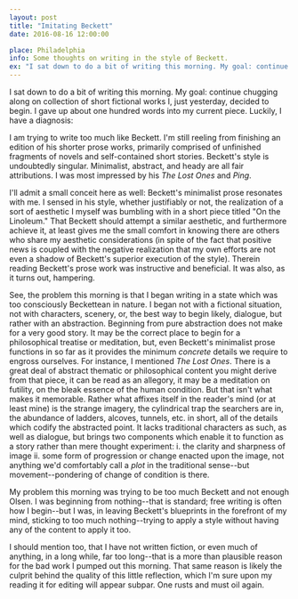 ```yaml
---
layout: post
title: "Imitating Beckett"
date: 2016-08-16 12:00:00

place: Philadelphia
info: Some thoughts on writing in the style of Beckett. 
ex: "I sat down to do a bit of writing this morning. My goal: continue chugging along on collection of short fictional works I, just yesterday, decided to begin. I gave up about one hundred words into my current piece. Luckily, I have a diagnosis..."
---
```

I sat down to do a bit of writing this morning. My goal: continue chugging along on collection of short fictional works I, just yesterday, decided to begin. I gave up about one hundred words into my current piece. Luckily, I have a diagnosis:

I am trying to write too much like Beckett. I'm still reeling from finishing an edition of his shorter prose works, primarily comprised of unfinished fragments of novels and self-contained short stories. Beckett's style is undoubtedly singular. Minimalist, abstract, and heady are all fair attributions. I was most impressed by his *The Lost Ones* and *Ping*. 

I'll admit a small conceit here as well: Beckett's minimalist prose resonates with me. I sensed in his style, whether justifiably or not, the realization of a sort of aesthetic I myself was bumbling with in a short piece titled "On the Linoleum." That Beckett should attempt a similar aesthetic, and furthermore achieve it, at least gives me the small comfort in knowing there are others who share my aesthetic considerations (in spite of the fact that positive news is coupled with the negative realization that my own efforts are not even a shadow of Beckett's superior execution of the style). Therein reading Beckett's prose work was instructive and beneficial. It was also, as it turns out, hampering. 

See, the problem this morning is that I began writing in a state which was too consciously Beckettean in nature. I began not with a fictional situation, not with characters, scenery, or, the best way to begin likely, dialogue, but rather with an abstraction. Beginning from pure abstraction does not make for a very good story. It may be the correct place to begin for a philosophical treatise or meditation, but, even Beckett's minimalist prose functions in so far as it provides the minimum *concrete* details we require to engross ourselves.  For instance, I mentioned *The Lost Ones*. There is a great deal of abstract thematic or philosophical content you might derive from that piece, it can be read as an allegory, it may be a meditation on futility, on the bleak essence of the human condition. But that isn't what makes it memorable. Rather what affixes itself in the reader's mind (or at least mine) is the strange imagery, the cylindrical trap the searchers are in, the abundance of ladders, alcoves, tunnels, etc. in short, all of the details which codify the abstracted point. It lacks traditional characters as such, as well as dialogue, but brings two components which enable it to function as a story rather than mere thought experiment: i. the clarity and sharpness of image ii. some form of progression or change enacted upon the image, not anything we'd comfortably call a *plot* in the traditional sense--but movement--pondering of change of condition is there.

My problem this morning was trying to be too much Beckett and not enough Olsen. I was beginning from nothing--that is standard; free writing is often how I begin--but I was, in leaving Beckett's blueprints in the forefront of my mind, sticking to too much nothing--trying to apply a style without having any of the content to apply it too. 

I should mention too, that I have not written fiction, or even much of anything, in a long while, far too long--that is a more than plausible reason for the bad work I pumped out this morning. That same reason is likely the culprit behind the quality of this little reflection, which I'm sure upon my reading it for editing will appear subpar. One rusts and must oil again. 